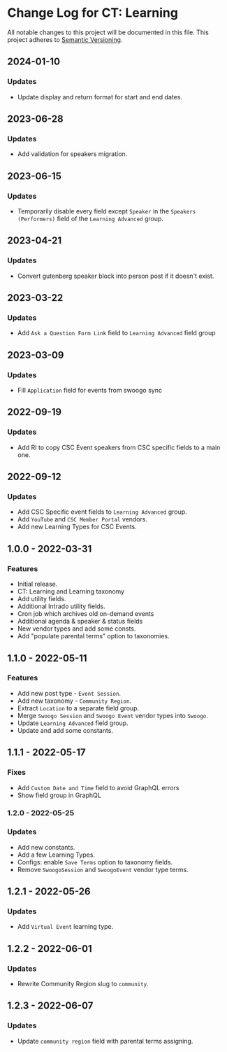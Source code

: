# Change Log for CT: Learning

All notable changes to this project will be documented in this file.
This project adheres to [Semantic Versioning](http://semver.org/).

## 2024-01-10
### Updates
- Update display and return format for start and end dates.

## 2023-06-28
### Updates
- Add validation for speakers migration.

## 2023-06-15
### Updates
- Temporarily disable every field except `Speaker` in the `Speakers (Performers)` field of the `Learning Advanced` group.

## 2023-04-21
### Updates
- Convert gutenberg speaker block into person post if it doesn't exist.

## 2023-03-22
### Updates
- Add `Ask a Question Form Link` field to `Learning Advanced` field group

## 2023-03-09
### Updates
- Fill `Application` field for events from swoogo sync

## 2022-09-19
### Updates
- Add RI to copy CSC Event speakers from CSC specific fields to a main one.

## 2022-09-12
### Updates
- Add CSC Specific event fields to `Learning Advanced` group.
- Add `YouTube` and `CSC Member Portal` vendors.
- Add new Learning Types for CSC Events.

## 1.0.0 - 2022-03-31
### Features
* Initial release.
* CT: Learning and Learning taxonomy
* Add utility fields.
* Additional Intrado utility fields.
* Cron job which archives old on-demand events
* Additional agenda & speaker & status fields
* New vendor types and add some consts.
* Add "populate parental terms" option to taxonomies.

## 1.1.0 - 2022-05-11
### Features
- Add new post type - `Event Session`.
- Add new taxonomy - `Community Region`.
- Extract `Location` to a separate field group.
- Merge `Swoogo Session` and `Swoogo Event` vendor types into `Swoogo`.
- Update `Learning Advanced` field group.
- Update and add some constants.

## 1.1.1 - 2022-05-17
### Fixes
- Add `Custom Date and Time` field to avoid GraphQL errors
- Show field group in GraphQL

### 1.2.0 - 2022-05-25
### Updates
- Add new constants.
- Add a few Learning Types.
- Configs: enable `Save Terms` option to taxonomy fields.
- Remove `SwoogoSession` and `SwoogoEvent` vendor type terms.

## 1.2.1 - 2022-05-26
### Updates
- Add `Virtual Event` learning type.

## 1.2.2 - 2022-06-01
### Updates
- Rewrite Community Region slug to `community`.

## 1.2.3 - 2022-06-07
### Updates
- Update `community region` field with parental terms assigning.
